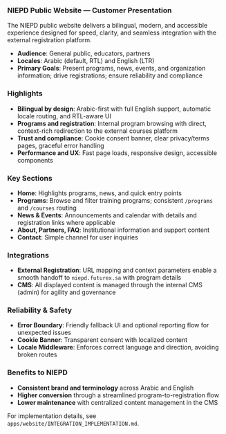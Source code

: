 ### NIEPD Public Website — Customer Presentation

The NIEPD public website delivers a bilingual, modern, and accessible experience designed for speed, clarity, and seamless integration with the external registration platform.

- **Audience**: General public, educators, partners
- **Locales**: Arabic (default, RTL) and English (LTR)
- **Primary Goals**: Present programs, news, events, and organization information; drive registrations; ensure reliability and compliance

### Highlights

- **Bilingual by design**: Arabic-first with full English support, automatic locale routing, and RTL-aware UI
- **Programs and registration**: Internal program browsing with direct, context-rich redirection to the external courses platform
- **Trust and compliance**: Cookie consent banner, clear privacy/terms pages, graceful error handling
- **Performance and UX**: Fast page loads, responsive design, accessible components

### Key Sections

- **Home**: Highlights programs, news, and quick entry points
- **Programs**: Browse and filter training programs; consistent `/programs` and `/courses` routing
- **News & Events**: Announcements and calendar with details and registration links where applicable
- **About, Partners, FAQ**: Institutional information and support content
- **Contact**: Simple channel for user inquiries

### Integrations

- **External Registration**: URL mapping and context parameters enable a smooth handoff to `niepd.futurex.sa` with program details
- **CMS**: All displayed content is managed through the internal CMS (admin) for agility and governance

### Reliability & Safety

- **Error Boundary**: Friendly fallback UI and optional reporting flow for unexpected issues
- **Cookie Banner**: Transparent consent with localized content
- **Locale Middleware**: Enforces correct language and direction, avoiding broken routes

### Benefits to NIEPD

- **Consistent brand and terminology** across Arabic and English
- **Higher conversion** through a streamlined program-to-registration flow
- **Lower maintenance** with centralized content management in the CMS

For implementation details, see `apps/website/INTEGRATION_IMPLEMENTATION.md`.



